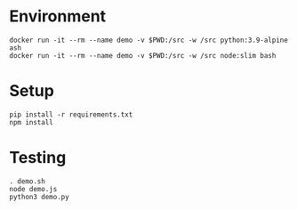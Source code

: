 # Environment 

```console
docker run -it --rm --name demo -v $PWD:/src -w /src python:3.9-alpine ash
docker run -it --rm --name demo -v $PWD:/src -w /src node:slim bash
```

# Setup

```console
pip install -r requirements.txt
npm install
```

# Testing

```console
. demo.sh
node demo.js
python3 demo.py
```